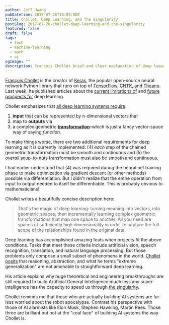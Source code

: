 ```yaml
---
author: Jeff Hwang
pubDatetime: 2017-07-26T18:03:00Z
title: Chollet, Deep Learning, and The Singularity
postSlug: 2017-07-26-chollet-deep-learning-and-the-singularity
featured: false
draft: false
tags:
  - tech
  - machine-learning
  - math
  - ai
ogImage: ""
description: François Chollet brief and clear explanation of deep leaarning.
---
```


[François Chollet](https://softwareengineeringdaily.com/2016/01/29/deep-learning-and-keras-with-francois-chollet/) is the creator of [Keras](https://keras.io), the popular open-source neural network Python library that runs on top of [TensorFlow](https://www.tensorflow.org/), [CNTK](https://docs.microsoft.com/en-us/cognitive-toolkit/), and [Theano](http://deeplearning.net/software/theano/introduction.html). Last week, he published articles about the [current limitations of](https://blog.keras.io/the-limitations-of-deep-learning.html) and [future prospects for](https://blog.keras.io/the-future-of-deep-learning.html)  deep learning. 

Chollet emphasizes that [all deep learning systems require](https://blog.keras.io/the-limitations-of-deep-learning.html):

1. **input** that can be represented by n-dimensional vectors that
2. map to **outputs** via
3. a complex geometric **[transformation](https://www.khanacademy.org/math/linear-algebra/matrix-transformations/linear-transformations/a/visualizing-linear-transformations)**–which is just a fancy vector-space way of saying *function*. 

To make things worse, there are two additional requirements for deep learning as it is currently implemented: (4) *each* step of the chained geometric transformation must be smooth and continuous and (5) the *overall* soup-to-nuts transformation must also be smooth and continuous.

I had earlier understood that (4) was required during the neural net training phase to make optimization via gradient descent (or other methods) possible via differentiation. But I didn't realize that the entire operation from input to output needed to itself be differentiable. This is probably obvious to mathematicians!

Chollet writes a beautifully concise description here: 
>That's the magic of deep learning: turning meaning into vectors, into geometric spaces, then incrementally learning complex geometric transformations that map one space to another. All you need are spaces of sufficiently high dimensionality in order to capture the full scope of the relationships found in the original data.

Deep learning has accomplished amazing feats when projects fit the above conditions. Tasks that meet these criteria include artificial vision, speech recognition, translation, and natural language processing. But those problems only comprise a small subset of phenomena in the world. [Chollet posits](https://blog.keras.io/the-limitations-of-deep-learning.html) that reasoning, abstraction, and what he terms "extreme generalization" are not amenable to straightforward deep learning.

His article explains why huge theoretical and engineering breakthroughs are still required to build  Artificial General Intelligence much less any super-intelligence has the capacity to speed us through [the singularity](https://en.wikipedia.org/wiki/Technological_singularity).

Chollet reminds me that those who are actually building AI systems are far less worried about the robot apocalypse. Contrast his perspective with those of AI alarmists like Elon Musk, Stephen Hawking, Martin Rees. Those three are brilliant but not at the "coal face" of building AI systems the way Chollet is. 